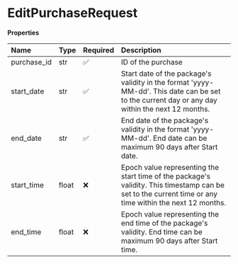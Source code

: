 # EditPurchaseRequest

**Properties**

| Name        | Type  | Required | Description                                                                                                                                             |
| :---------- | :---- | :------- | :------------------------------------------------------------------------------------------------------------------------------------------------------ |
| purchase_id | str   | ✅       | ID of the purchase                                                                                                                                      |
| start_date  | str   | ✅       | Start date of the package's validity in the format 'yyyy-MM-dd'. This date can be set to the current day or any day within the next 12 months.          |
| end_date    | str   | ✅       | End date of the package's validity in the format 'yyyy-MM-dd'. End date can be maximum 90 days after Start date.                                        |
| start_time  | float | ❌       | Epoch value representing the start time of the package's validity. This timestamp can be set to the current time or any time within the next 12 months. |
| end_time    | float | ❌       | Epoch value representing the end time of the package's validity. End time can be maximum 90 days after Start time.                                      |

<!-- This file was generated by liblab | https://liblab.com/ -->
